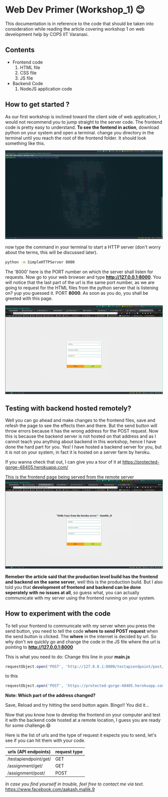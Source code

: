 # Web Dev Primer (Workshop_1) :blush:

This documentation is in reference to the code that should be taken into consideration while reading the article covering workshop 1 on web development help by COPS IIT Varanasi.

## Contents
* Frontend code
  1. HTML file
  2. CSS file
  3. JS file
* Backend Code
  1. NodeJS application code
 
 ## How to get started ?
 As our first workshop is inclined toward the client side of web application, I would not recommend you to jump straight to the server code.
 The frontend code is pretty easy to understand.
**To see the fontend in action**, download python on your system and open a terminal. change you directory in the terminal until you reach the root of the frontend folder.
It should look something like this.

![terminal in frontend dir](/images/terminal.jpg)

now type the command in your terminal to start a HTTP server (don't worry about the terms, this will be discussed later).
```bash
python -m SimpleHTTPServer 8000
```
The '8000' here is the PORT number on which the server shall listen for requests. Now go to your web browser and type **http://127.0.0.1:8000**. You will notice that the last part of the url
is the same port number, as we are going to request for the HTML files from the python server that is listening on? yup you guessed it. PORT **8000**.
As soon as you do, you shall be greeted with this page.

![frondend from local server](/images/local_frontend.jpg)

## Testing with backend hosted remotely?
Well you can go ahead and make changes to the frontend files, save and refesh the page to see the effects then and there. But the send button will throw errors because it has the wrong address for the POST request.
Now this is because the backend server is not hosted on that address and as I cannot teach you anything about backend in this workshop, hence I have done the hard part for you.
Yes! I have hosted a backend server for you, but it is not on your system, in fact it is hosted on a server farm by heroku.

If you wanna check that out, I can give you a tour of it at https://protected-gorge-48405.herokuapp.com/

This is the frontend page being served from the remote server
![server sent this HTML](/images/server_frontend.jpg)

**Remeber the article said that the production level build has the frontend and backend on the same server**, well this is the production build.
But I also told you that **development of frontend and backend can be done seperately with no issues at all**, so guess what, you can actually communicate with my server using the frontend running on your system.

## How to experiment with the code
To tell your frontend to communicate with my server when you press the send button, you need to tell the code **where to send POST request** when the send button is clicked.
The **where** in the internet is decided by url. So why don't we quickly go and change the code in the JS file where the url is pointing to **http://127.0.0.1:8000**

This is what you need to do:
Change this line in your **main.js**
```javascript
requestObject.open('POST', 'http://127.0.0.1:8000/testapiendpoint/post/', true);
```
to this
```javascript
requestObject.open('POST', 'https://protected-gorge-48405.herokuapp.com/testapiendpoint/post/', true);
```
**Note: Which part of the address changed?**

Save, Reload and try hitting the send button again. Bingo!! You did it...

Now that you know how to develop the frontend on your computer and test it with the backend code hosted at a remote location, I guess you are ready for some challenge.:smile:

Here is the list of urls and the type of request it expects you to send, let's see if you can hit them with your code.

| urls (API endpoints) | request type |
| -------------------- | ------------ |
| /testapiendpoint/get/ | GET |
| /assignment/get/ | GET |
| /assignment/post/ | POST |

*In case you find yourself in trouble, feel free to contact me via text.*
https://www.facebook.com/aakash.mallik.9
